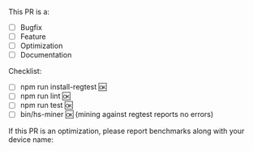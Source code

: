 This PR is a:

- [ ] Bugfix
- [ ] Feature
- [ ] Optimization
- [ ] Documentation

Checklist:

- [ ] npm run install-regtest 🆗
- [ ] npm run lint 🆗
- [ ] npm run test 🆗
- [ ] bin/hs-miner 🆗 (mining against regtest reports no errors)

If this PR is an optimization, please report benchmarks along with your device
name:

<!-- Paste output of `npm run bench` here -->
